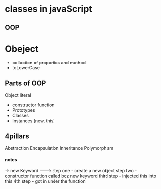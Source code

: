 # classes in javaScript 

## OOP

# Obeject

- collection of properties and method
- toLowerCase

## Parts of OOP
Object literal

- constructor function
- Prototypes
- Classes
- Instances (new, this)

## 4pillars
Abstraction
Encapsulation
Inheritance
Polymorphism



#### notes 
-> new Keyword --->
step one - create a  new object
step two - constructor function called bcz new keyword
third step - injected this into this
4th step - got in under the function
